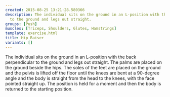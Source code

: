 ```yaml
---
created: 2015-08-25 13:21:28.580366
description: The individual sits on the ground in an L-position with the back perpendicular
  to the ground and legs out straight.
groups: [Push]
muscles: [Triceps, Shoulders, Glutes, Hamstrings]
template: exercise.html
title: Hip Raiser
variants: []
---
```

The individual sits on the ground in an L-position with the back perpendicular to the ground and legs out straight. The palms are placed on the ground beside the hips. The soles of the feet are placed on the ground and the pelvis is lifted off the floor until the knees are bent at a 90-degree angle and the body is straight from the head to the knees, with the face pointed straight up. The position is held for a moment and then the body is returned to the starting position.
